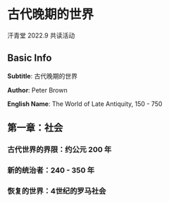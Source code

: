# 古代晚期的世界

汗青堂 2022.9 共读活动

## Basic Info

**Subtitle**: 古代晚期的世界

**Author**: Peter Brown

**English Name**: The World of Late Antiquity, 150 - 750

## 第一章：社会

### 古代世界的界限：约公元 200 年

### 新的统治者：240 - 350 年

### 恢复的世界：4世纪的罗马社会

